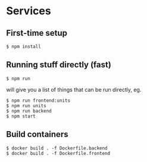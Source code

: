 # Services

## First-time setup

    $ npm install

## Running stuff directly (fast)

    $ npm run

will give you a list of things that can be run directly, eg.

    $ npm run frontend:units
    $ npm run units
    $ npm run backend
    $ npm start

## Build containers

    $ docker build . -f Dockerfile.backend
    $ docker build . -f Dockerfile.frontend

